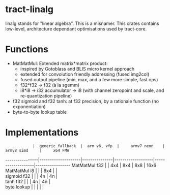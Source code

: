 # tract-linalg

linalg stands for "linear algebra". This is a misnamer. This crates contains
low-level, architecture dependant optimisations used by tract-core.

# Functions

* MatMatMul: Extended matrix*matrix product:
    * inspired by Gotoblass and BLIS micro kernel approach
    * extended for convolution friendly addressing (fused img2col)
    * fused output pipeline (min, max, and a few more simple, fast ops)
    * f32*f32 -> f32 (à la sgemm)
    * i8*i8 -> i32 accumulator -> i8 (with channel zeropoint and scale, and re-quantization pipeline)
* f32 sigmoid and f32 tanh: at f32 precision, by a rationale function (no exponentiation)
* byte-to-byte lookup table

# Implementations

                |  generic fallback  |  arm v6, vfp  |     armv7 neon    |    armv8 simd     |     x64 FMA  
----------------|--------------------|---------------|-------------------|-------------------|-----------------
MatMatMul f32   |                    |      4x4      |         8x4       |       8x8         |       16x6   
MatMatMul  i8   |                    |               |         8x4       |                   |              
sigmoid f32     |                    |               |         4n        |        4n         |              
tanh f32        |                    |               |         4n        |        4n         |              
byte lookup     |                    |               |                   |                   |              
